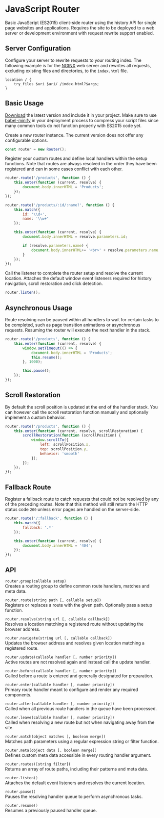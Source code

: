 JavaScript Router
=================

Basic JavaScript (ES2015) client-side router using the history API for single page websites and applications. Requires the site to be deployed to a web server or development environment with request rewrite support enabled.

Server Configuration
--------------------

Configure your server to rewrite requests to your routing index. The following example is for the [NGINX](https://nginx.org) web server and rewrites all requests, excluding existing files and directories, to the `index.html` file.

```nginx
location / {
	try_files $uri $uri/ /index.html?$args;
}
```

Basic Usage
-----------

[Download](https://raw.githubusercontent.com/lrdn/router-js/master/src/router.js) the latest version and include it in your project. Make sure to use [babel-minify](https://github.com/babel/minify) in your deployment process to compress your script files since many common tools do not function properly with ES2015 code yet.

Create a new router instance. The current version does not offer any configurable options.

```js
const router = new Router();
```

Register your custom routes and define local handlers within the setup functions. Note that routes are always resolved in the order they have been registered and can in some cases conflict with each other.

```js
router.route('/products', function () {
	this.enter(function (current, resolve) {
		document.body.innerHTML = 'Products';
	});
});

router.route('/products/:id/:name?', function () {
	this.match({
		id: '\\d+',
		name: '\\w+'
	});

	this.enter(function (current, resolve) {
		document.body.innerHTML = resolve.parameters.id;

		if (resolve.parameters.name) {
			document.body.innerHTML+= '<br>' + resolve.parameters.name;
		}
	});
});
```

Call the listener to complete the router setup and resolve the current location. Attaches the default window event listeners required for history navigation, scroll restoration and click detection.

```js
router.listen();
```

Asynchronous Usage
------------------

Route resolving can be paused within all handlers to wait for certain tasks to be completed, such as page transition animations or asynchronous requests. Resuming the router will execute the next handler in the stack.

```js
router.route('/products', function () {
	this.enter(function (current, resolve) {
		window.setTimeout(() => {
			document.body.innerHTML = 'Products';
			this.resume();
		}, 1000);

		this.pause();
	});
});
```

Scroll Restoration
------------------

By default the scroll position is updated at the end of the handler stack. You can however call the scroll restoration function manually and optionally implement a custom behavior.

```js
router.route('/products', function () {
	this.enter(function (current, resolve, scrollRestoration) {
		scrollRestoration(function (scrollPosition) {
			window.scrollTo({
				left: scrollPosition.x,
				top: scrollPosition.y,
				behavior: 'smooth'
			});
		});
	});
});
```

Fallback Route
--------------

Register a fallback route to catch requests that could not be resolved by any of the preceding routes. Note that this method will still return the HTTP status code `200` unless error pages are handled on the server-side.

```js
router.route('/:fallback', function () {
	this.match({
		fallback: '.*'
	});

	this.enter(function (current, resolve) {
		document.body.innerHTML = '404';
	});
});
```

API
---

`router.group(callable setup)`\
Creates a routing group to define common route handlers, matches and meta data.

`router.route(string path [, callable setup])`\
Registers or replaces a route with the given path. Optionally pass a setup function.

`router.resolve(string url [, callable callback])`\
Resolves a location matching a registered route without updating the browser address.

`router.navigate(string url [, callable callback])`\
Updates the browser address and resolves given location matching a registered route.

`router.update(callable handler [, number priority])`\
Active routes are not resolved again and instead call the update handler.

`router.before(callable handler [, number priority])`\
Called before a route is entered and generally designated for preparation.

`router.enter(callable handler [, number priority])`\
Primary route handler meant to configure and render any required components.

`router.after(callable handler [, number priority])`\
Called when all previous route handlers in the queue have been processed.

`router.leave(callable handler [, number priority])`\
Called when resolving a new route but not when navigating away from the site.

`router.match(object matches [, boolean merge])`\
Matches path parameters using a regular expression string or filter function.

`router.meta(object data [, boolean merge])`\
Defines custom meta data accessible in every routing handler argument.

`router.routes([string filter])`\
Returns an array of route paths, including their patterns and meta data.

`router.listen()`\
Attaches the default event listeners and resolves the current location.

`router.pause()`\
Pauses the resolving handler queue to perform asynchronous tasks.

`router.resume()`\
Resumes a previously paused handler queue.